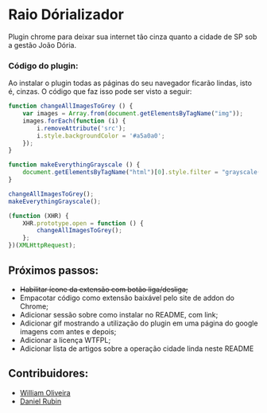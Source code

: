 # Raio Dórializador

Plugin chrome para deixar sua internet tão cinza quanto a cidade de SP sob a gestão João Dória.

### Código do plugin:

Ao instalar o plugin todas as páginas do seu navegador ficarão lindas, isto é, cinzas. O código que faz isso pode ser visto a seguir:

```javascript
function changeAllImagesToGrey () {
	var images = Array.from(document.getElementsByTagName("img"));
	images.forEach(function (i) {
		i.removeAttribute('src');
		i.style.backgroundColor = '#a5a0a0';
	});
}

function makeEverythingGrayscale () {
	document.getElementsByTagName("html")[0].style.filter = "grayscale(100%)";
}

changeAllImagesToGrey();
makeEverythingGrayscale();

(function (XHR) {
    XHR.prototype.open = function () {
        changeAllImagesToGrey();
    };
})(XMLHttpRequest);
```

## Próximos passos:

* ~~Habilitar ícone da extensão com botão liga/desliga;~~
* Empacotar código como extensão baixável pelo site de addon do Chrome;
* Adicionar sessão sobre como instalar no README, com link;
* Adicionar gif mostrando a utilização do plugin em uma página do google imagens com antes e depois;
* Adicionar a licença WTFPL;
* Adicionar lista de artigos sobre a operação cidade linda neste README

## Contribuidores:

* [William Oliveira](https://www.github.com/woliveiras)
* [Daniel Rubin](https://www.github.com/dann95)
